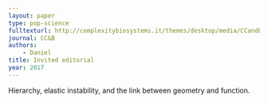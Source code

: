 ```yaml
---
layout: paper
type: pop-science
fulltexturl: http://complexitybiosystems.it/themes/desktop/media/CCandB_newsletter_04_DIGITAL.pdf
journal: CC&B
authors:
    - Daniel
title: Invited editorial
year: 2017
---
```


Hierarchy, elastic instability, and the link between geometry and function. 
